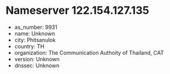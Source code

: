 # Nameserver 122.154.127.135

* as_number: 9931
* name: Unknown
* city: Phitsanulok
* country: TH
* organization: The Communication Authoity of Thailand, CAT
* version: Unknown
* dnssec: Unknown
